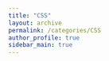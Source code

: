 ```yaml
---
title: "CSS"
layout: archive
permalink: /categories/CSS
author_profile: true
sidebar_main: true
---
```


